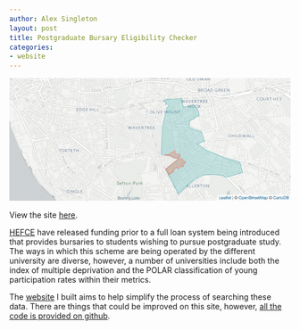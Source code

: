 ```yaml
---
author: Alex Singleton
layout: post
title: Postgraduate Bursary Eligibility Checker
categories:
- website
---
```


<a href="http://opengeodemographics.com/pbec/" target="_blank">![pbec](/public/images/pbec.png)</a>

View the site [here](http://opengeodemographics.com/pbec). 

[HEFCE](http://www.hefce.ac.uk/pubs/year/2014/CL,322014/) have released funding prior to a full loan system being introduced that provides bursaries to students wishing to pursue postgraduate study. The ways in which this scheme are being operated by the different university are diverse, however, a number of universities include both the index of multiple deprivation and the POLAR classification of young participation rates within their metrics. 

The [website](http://opengeodemographics.com/pbec) I built aims to help simplify the process of searching these data. There are things that could be improved on this site, however, [all the code is provided on github](https://github.com/alexsingleton/PBEC).



